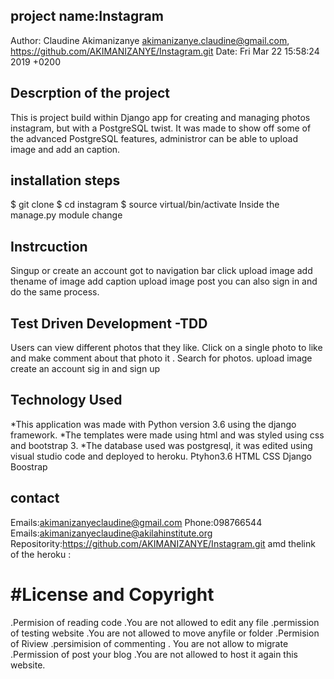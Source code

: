 ## project name:Instagram
 Author: Claudine Akimanizanye <akimanizanye.claudine@gmail.com>, https://github.com/AKIMANIZANYE/Instagram.git
 Date:   Fri Mar 22 15:58:24 2019 +0200



## Descrption of the project
This is project build  within  Django app for creating and managing photos  instagram, but with a PostgreSQL twist. It was made to show off some of the advanced PostgreSQL features,  administror  can be able to  upload image and add an caption. 

## installation steps
$ git clone 
$ cd instagram
$ source virtual/bin/activate
Inside the manage.py module change 
## Instrcuction
Singup or create an account
got to navigation bar
click upload image
add thename of image add caption 
upload image
post
you can also sign in
and do the same process.



## Test Driven Development -TDD
Users can view different photos that they like.
Click on a single photo to like and make comment about that photo it .
Search for  photos.
upload image
create an account sig in and sign up


## Technology  Used
*This application was made with Python version 3.6 using the django framework.
*The templates were made using html and was styled using css and bootstrap 3.
*The database used was postgresql, it was edited using visual studio code and deployed to heroku.
Ptyhon3.6 
HTML
CSS
Django
Boostrap

## contact
Emails:akimanizanyeclaudine@gmail.com Phone:098766544 Emails:akimanizanyeclaudine@akilahinstitute.org Repositority:https://github.com/AKIMANIZANYE/Instagram.git amd thelink of the heroku : 
# #License and Copyright

.Permision of reading code     .You are not allowed to edit any file
.permission of testing website      .You are  not allowed to move  anyfile or folder
.Permision of Riview 
.persimision of commenting           . You are not allow to migrate
.Permission of post your blog       .You are not allowed to host it again  this website.
